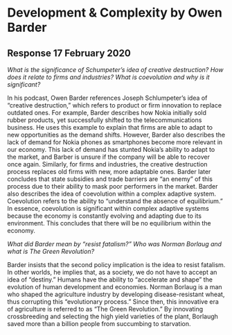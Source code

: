 # Development & Complexity by Owen Barder

## Response 17 February 2020



*What is the significance of Schumpeter’s idea of creative destruction? How does it relate to firms and industries? What is coevolution and why is it significant?*		

In his podcast, Owen Barder references Joseph Schlumpeter’s idea of “creative destruction,” which refers to product or firm innovation to replace outdated ones. For example, Barder describes how Nokia initially sold rubber products, yet successfully shifted to the telecommunications business. He uses this example to explain that firms are able to adapt to new opportunities as the demand shifts. However, Barder also describes the lack of demand for Nokia phones as smartphones become more relevant in our economy. This lack of demand has stunted Nokia’s ability to adapt to the market, and Barber is unsure if the company will be able to recover once again. Similarly, for firms and industries, the creative destruction process replaces old firms with new, more adaptable ones. Barder later concludes that state subsidies and trade barriers are “an enemy” of this process due to their ability to mask poor performers in the market. Barder also describes the idea of coevolution within a complex adaptive system. Coevolution refers to the ability to “understand the absence of equilibrium.” In essence, coevolution is significant within complex adaptive systems because the economy is constantly evolving and adapting due to its environment. This concludes that there will be no equilibrium within the economy.

*What did Barder mean by “resist fatalism?” Who was Norman Borlaug and what is The Green Revolution?*	

Barder insists that the second policy implication is the idea to resist fatalism. In other worlds, he implies that, as a society, we do not have to accept an idea of “destiny.” Humans have the ability to “accelerate and shape” the evolution of human development and economies. Norman Borlaug is a man who shaped the agriculture industry by developing disease-resistant wheat, thus corrupting this “evolutionary process.” Since then, this innovative era of agriculture is referred to as “The Green Revolution.” By innovating crossbreeding and selecting the high yield varieties of the plant, Borlaugh saved more than a billion people from succumbing to starvation.

